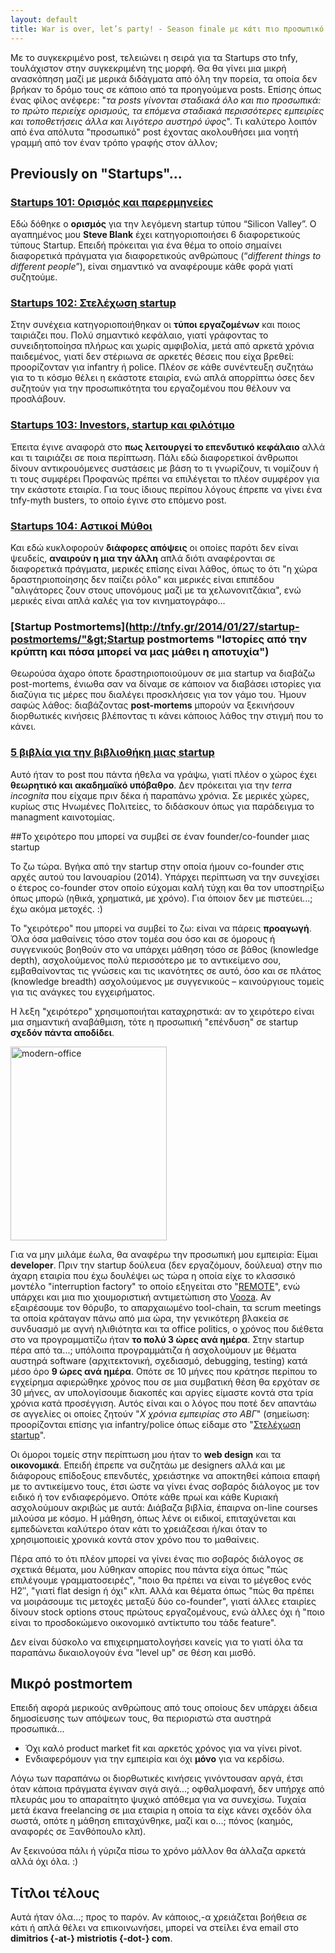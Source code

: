```yaml
---
layout: default
title: War is over, let’s party! - Season finale με κάτι πιο προσωπικό
---
```


Με το συγκεκριμένο post, τελειώνει η σειρά για τα Startups στο tnfy, τουλάχιστον στην συγκεκριμένη της μορφή. Θα θα γίνει μια μικρή ανασκόπηση μαζί με μερικά διδάγματα από όλη την πορεία, τα οποία δεν βρήκαν το δρόμο τους σε κάποιο από τα προηγούμενα posts. Επίσης όπως ένας φίλος ανέφερε: "*τα posts γίνονται σταδιακά όλο και πιο προσωπικά: το πρώτο περιείχε ορισμούς, τα επόμενα σταδιακά περισσότερες εμπειρίες και τοποθετήσεις άλλα και λιγότερο αυστηρό ύφος*". Τι καλύτερο λοιπόν από ένα απόλυτα "προσωπικό" post έχοντας ακολουθήσει μια νοητή γραμμή από τον έναν τρόπο γραφής στον άλλον;

## Previously on "Startups"…

### [Startups 101: Ορισμός και παρερμηνείες](http://tnfy.gr/2013/11/18/startups-101/ "Τι είναι (και τι δεν είναι) τελικά μια εταιρία startup;")

Εδώ δόθηκε ο **ορισμός** για την λεγόμενη startup τύπου “Silicon Valley”. Ο αγαπημένος μου **Steve Blank** έχει κατηγοριοποιήσει 6 διαφορετικούς τύπους Startup. Επειδή πρόκειται για ένα θέμα το οποίο σημαίνει διαφορετικά πράγματα για διαφορετικούς ανθρώπους (“*different things to different people*”), είναι σημαντικό να αναφέρουμε κάθε φορά γιατί συζητούμε.

### [Startups 102: Στελέχωση startup](http://tnfy.gr/2013/11/27/startups-102/ "Commandos, Infantry και Police")

Στην συνέχεια κατηγοριοποιήθηκαν οι **τύποι εργαζομένων** και ποιος ταιριάζει που. Πολύ σημαντικό κεφάλαιο, γιατί γράφοντας το συνειδητοποίησα πλήρως και χωρίς αμφιβολία, μετά από αρκετά χρόνια παιδεμένος, γιατί δεν στέριωνα σε αρκετές θέσεις που είχα βρεθεί: προορίζονταν για infantry ή police. Πλέον σε κάθε συνέντευξη συζητάω για το τι κόσμο θέλει η εκάστοτε εταιρία, ενώ απλά απορρίπτω όσες δεν συζητούν για την προσωπικότητα του εργαζομένου που θέλουν να προσλάβουν.

### [Startups 103: Investors, startup και φιλότιμο](http://tnfy.gr/2013/12/19/startups-103/ "Πως χρηματοδοτείται μια startup")

Έπειτα έγινε αναφορά στο **πως λειτουργεί το επενδυτικό κεφάλαιο** αλλά και τι ταιριάζει σε ποια περίπτωση. Πάλι εδώ διαφορετικοί άνθρωποι δίνουν αντικρουόμενες συστάσεις με βάση το τι γνωρίζουν, τι νομίζουν ή τι τους συμφέρει Προφανώς πρέπει να επιλέγεται το πλέον συμφέρον για την εκάστοτε εταιρία. Για τους ίδιους περίπου λόγους έπρεπε να γίνει ένα tnfy-myth busters, το οποίο έγινε στο επόμενο post.


### [Startups 104: Αστικοί Μύθοι](http://tnfy.gr/2014/01/06/startups-104/ "Μύθοι και αλήθειες για τις νεοφυείς επιχειρήσεις")

Και εδώ κυκλοφορούν **διάφορες απόψεις** οι οποίες παρότι δεν είναι ψευδείς, **αναιρούν η μια την άλλη** απλά διότι αναφέρονται σε διαφορετικά πράγματα, μερικές επίσης είναι λάθος, όπως το ότι "η χώρα δραστηριοποίησης δεν παίζει ρόλο" και μερικές είναι επιπέδου "αλιγάτορες ζουν στους υπονόμους μαζί με τα χελωνονιτζάκια", ενώ μερικές είναι απλά καλές για τον κινηματογράφο...

### [Startup Postmortems](http://tnfy.gr/2014/01/27/startup-postmortems/"&gt;Startup postmortems "Ιστορίες από την κρύπτη και πόσα μπορεί να μας μάθει η αποτυχία")

Θεωρούσα άχαρο όποτε δραστηριοποιούμουν σε μια startup να διαβάζω post-mortems, ένιωθα σαν να δίναμε σε κάποιον να διαβάσει ιστορίες για διαζύγια τις μέρες που διαλέγει προσκλήσεις για τον γάμο του. Ήμουν σαφώς λάθος: διαβάζοντας **post-mortems** μπορούν να ξεκινήσουν διορθωτικές κινήσεις βλέποντας τι κάνει κάποιος λάθος την στιγμή που το κάνει.

### [5 βιβλία για την βιβλιοθήκη μιας startup](http://tnfy.gr/2014/02/27/5-books-for-a-startup-library/ "Μια σύντομη λίστα για να ξεκινήσεις")

Αυτό ήταν το post που πάντα ήθελα να γράψω, γιατί πλέον ο χώρος έχει **θεωρητικό και ακαδημαϊκό υπόβαθρο**. Δεν πρόκειται για την *terra incognita* που είχαμε πριν δέκα ή παραπάνω χρόνια. Σε μερικές χώρες, κυρίως στις Ηνωμένες Πολιτείες, το διδάσκουν όπως για παράδειγμα το managment καινοτομίας.

##Το χειρότερο που μπορεί να συμβεί σε έναν founder/co-founder μιας startup

Το ζω τώρα. Βγήκα από την startup στην οποία ήμουν co-founder στις αρχές αυτού του Ιανουαρίου (2014). Υπάρχει περίπτωση να την συνεχίσει ο έτερος co-founder στον οποίο εύχομαι καλή τύχη και θα τον υποστηρίξω όπως μπορώ (ηθικά, χρηματικά, με χρόνο). Για όποιον δεν με πιστεύει...; έχω ακόμα μετοχές. :)

Το "χειρότερο" που μπορεί να συμβεί το ζω: είναι να πάρεις **προαγωγή**. Όλα όσα μαθαίνεις τόσο στον τομέα σου όσο και σε όμορους ή συγγενικούς βοηθούν στο να υπάρχει μάθηση τόσο σε βάθος (knowledge depth), ασχολούμενος πολύ περισσότερο με το αντικείμενο σου, εμβαθαίνοντας τις γνώσεις και τις ικανότητες σε αυτό, όσο και σε πλάτος (knowledge breadth) ασχολούμενος με συγγενικούς &#8211; καινούργιους τομείς για τις ανάγκες του εγχειρήματος.

Η λεξη "χειρότερο" χρησιμοποιήται καταχρηστικά: αν το χειρότερο είναι μια σημαντική αναβάθμιση, τότε η προσωπική "επένδυση" σε startup **σχεδόν πάντα αποδίδει**.

<img class="alignleft size-full wp-image-407" alt="modern-office" src="http://tnfy.gr/wp-content/uploads/2014/03/modern-office.jpg" width="250" height="310" />

Για να μην μιλάμε έωλα, θα αναφέρω την προσωπική μου εμπειρία: Είμαι **developer**. Πριν την startup δούλευα (δεν εργαζόμουν, δούλευα) στην πιο άχαρη εταιρία που έχω δουλέψει ως τώρα η οποία είχε το κλασσικό μοντέλο "interruption factory" το οποίο εξηγείται στο "[REMOTE](https://37signals.com/remote/ "remote book")", ενώ υπάρχει και μια πιο χιουμοριστική αντιμετώπιση στο [Vooza](http://vooza.com/videos/remote-working/ "Remote Working [Sponsored by &quot;REMOTE&quot;]"). Αν εξαιρέσουμε τον θόρυβο, το απαρχαιωμένο tool-chain, τα scrum meetings τα οποία κράταγαν πάνω από μια ώρα, την γενικότερη βλακεία σε συνδυασμό με αγνή ηλιθιότητα και τα office politics, ο χρόνος που διέθετα στο να προγραμματίζω ήταν **το πολύ 3 ώρες ανά ημέρα**. Στην startup πέρα από τα...; υπόλοιπα προγραμμάτιζα ή ασχολούμουν με θέματα αυστηρά software (αρχιτεκτονική, σχεδιασμό, debugging, testing) κατά μέσο όρο **9 ώρες ανά ημέρα**. Οπότε σε 10 μήνες που κράτησε περίπου το εγχείρημα αφιερώθηκε χρόνος που σε μια συμβατική θέση θα ερχόταν σε 30 μήνες, αν υπολογίσουμε διακοπές και αργίες είμαστε κοντά στα τρία χρόνια κατά προσέγγιση. Αυτός είναι και ο λόγος που ποτέ δεν απαντάω σε αγγελίες οι οποίες ζητούν "*X χρόνια εμπειρίας στο ΑΒΓ*" (σημείωση: προορίζονται επίσης για infantry/police όπως είδαμε στο "[Στελέχωση startup](http://tnfy.gr/2013/11/27/startups-102/ "Commandos, Infantry και Police")".

Οι όμοροι τομείς στην περίπτωση μου ήταν το **web design** και τα **οικονομικά**. Επειδή έπρεπε να συζητάω με designers αλλά και με διάφορους επίδοξους επενδυτές, χρειάστηκε να αποκτηθεί κάποια επαφή με το αντικείμενο τους, έτσι ώστε να γίνει ένας σοβαρός διάλογος με τον ειδικό ή τον ενδιαφερόμενο. Οπότε κάθε πρωί και κάθε Κυριακή ασχολούμουν ακριβώς με αυτά: Διάβαζα βιβλία, έπαιρνα on-line courses μιλούσα με κόσμο. Η μάθηση, όπως λένε οι ειδικοί, επιταχύνεται και εμπεδώνεται καλύτερο όταν κάτι το χρειάζεσαι ή/και όταν το χρησιμοποιείς χρονικά κοντά στον χρόνο που το μαθαίνεις.

Πέρα από το ότι πλέον μπορεί να γίνει ένας πιο σοβαρός διάλογος σε σχετικά θέματα, μου λύθηκαν απορίες που πάντα είχα όπως "πώς επιλέγουμε γραμματοσειρές", "ποιο θα πρέπει να είναι το μέγεθος ενός H2&#8243;, "γιατί flat design ή όχι" κλπ. Αλλά και θέματα όπως "πώς θα πρέπει να μοιράσουμε τις μετοχές μεταξύ δύο co-founder", γιατί άλλες εταιρίες δίνουν stock options στους πρώτους εργαζομένους, ενώ άλλες όχι ή "ποιο είναι το προσδοκώμενο οικονομικό αντίκτυπο του τάδε feature".

Δεν είναι δύσκολο να επιχειρηματολογήσει κανείς για το γιατί όλα τα παραπάνω δικαιολογούν ένα "level up" σε θέση και μισθό.

## Μικρό postmortem

Επειδή αφορά μερικούς ανθρώπους από τους οποίους δεν υπάρχει άδεια δημοσίευσης των απόψεων τους, θα περιοριστώ στα αυστηρά προσωπικά...

- Όχι καλό product market fit και αρκετός χρόνος για να γίνει pivot.
- Ενδιαφερόμουν για την εμπειρία και όχι **μόνο** για να κερδίσω.

Λόγω των παραπάνω οι διορθωτικές κινήσεις γινόντουσαν αργά, έτσι όταν κάποια πράγματα έγιναν σιγά σιγά...; οφθαλμοφανή, δεν υπήρχε από πλευράς μου το απαραίτητο ψυχικό απόθεμα για να συνεχίσω. Τυχαία μετά έκανα freelancing σε μια εταιρία η οποία τα είχε κάνει σχεδόν όλα σωστά, οπότε η μάθηση επιταχύνθηκε, μαζί και ο...; πόνος (καημός, αναφορές σε Ξανθόπουλο κλπ).

Αν ξεκινούσα πάλι ή γύριζα πίσω το χρόνο μάλλον θα άλλαζα αρκετά αλλά όχι όλα. :)

## Τίτλοι τέλους

Αυτά ήταν όλα...; προς το παρόν. Αν κάποιος,-α χρειάζεται βοήθεια σε κάτι ή απλά θέλει να επικοινωνήσει, μπορεί να στείλει ένα email στο **dimitrios {-at-} mistriotis {-dot-} com**.
